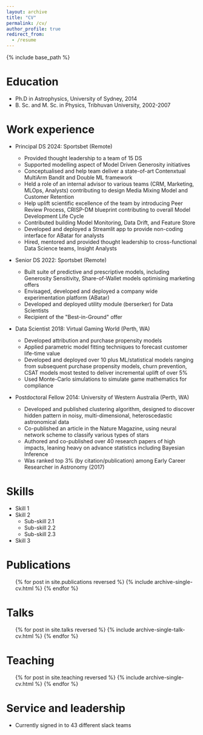 ```yaml
---
layout: archive
title: "CV"
permalink: /cv/
author_profile: true
redirect_from:
  - /resume
---
```


{% include base_path %}

Education
======
* Ph.D in Astrophysics, University of Sydney, 2014 
* B. Sc. and M. Sc. in Physics, Tribhuvan University, 2002-2007

Work experience
======
* Principal DS 2024: Sportsbet (Remote)
  * Provided thought leadership to a team of 15 DS
  * Supported modelling aspect of Model Driven Generosity initiatives
  * Conceptualised and help team deliver a state-of-art Contenxtual MultiArm Bandit and Double ML framework
  * Held a role of an internal advisor to various teams (CRM, Marketing, MLOps, Analysts) contributing to design Media Mixing Model and Customer Retention 
  * Help uplift scientific excellence of the team by introducing Peer Review Process, CRISP-DM blueprint contributing to overall Model Development Life Cycle
  * Contributed building Model Monitoring, Data Drift, and Feature Store
  * Developed and deployed a Streamlit app to provide non-coding interface for ABatar for analysts
  * Hired, mentored and provided thought leadership to cross-functional Data Science teams, Insight Analysts

* Senior DS 2022: Sportsbet (Remote)
  * Built suite of predictive and prescriptive models, including Generosity Sensitivity, Share-of-Wallet models optimising marketing offers
  * Envisaged, developed and deployed a company wide experimentation platform (ABatar)
  * Developed and deployed utility module (berserker) for Data Scientists
  * Recipient of the "Best-in-Ground" offer

* Data Scientist 2018: Virtual Gaming World (Perth, WA)
  * Developed attribution and purchase propensity models
  * Applied parametric model fitting techniques to forecast customer life-time value
  * Developed and deployed over 10 plus ML/statistical models ranging from subsequent purchase propensity models, churn prevention, CSAT models most tested to deliver incremental uplift of over 5%
  * Used Monte-Carlo simulations to simulate game mathematics for compliance

* Postdoctoral Fellow 2014: University of Western Australia (Perth, WA)
  * Developed and published clustering algorithm, designed to discover hidden pattern in noisy, multi-dimensional, heteroscedastic astronomical data
  * Co-published an article in the Nature Magazine, using neural network scheme to classify various types of stars
  * Authored and co-published over 40 research papers of high impacts, leaning heavy on advance statistics including Bayesian Inference
  * Was ranked top 3% (by citation/publication) among Early Career Researcher in Astronomy (2017)
  
Skills
======
* Skill 1
* Skill 2
  * Sub-skill 2.1
  * Sub-skill 2.2
  * Sub-skill 2.3
* Skill 3

Publications
======
  <ul>{% for post in site.publications reversed %}
    {% include archive-single-cv.html %}
  {% endfor %}</ul>
  
Talks
======
  <ul>{% for post in site.talks reversed %}
    {% include archive-single-talk-cv.html  %}
  {% endfor %}</ul>
  
Teaching
======
  <ul>{% for post in site.teaching reversed %}
    {% include archive-single-cv.html %}
  {% endfor %}</ul>
  
Service and leadership
======
* Currently signed in to 43 different slack teams
